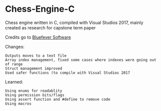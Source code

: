 # Chess-Engine-C

Chess engine written in C, compiled with Visual Studios 2017, mainly created as research for capstone term paper

Credits go to [Bluefever Software](https://www.youtube.com/watch?v=bGAfaepBco4&list=PLZ1QII7yudbc-Ky058TEaOstZHVbT-2hg)

Changes:
```
Outputs moves to a text file
Array index management, fixed some cases where indexes were going out of range
Struct management improved
Used safer functions (to compile with Visual Studios 2017
```
Learned:
```
Using enums for readablity
Using permission bits/flags
Using assert function and #define to remove code
Using macros
```
